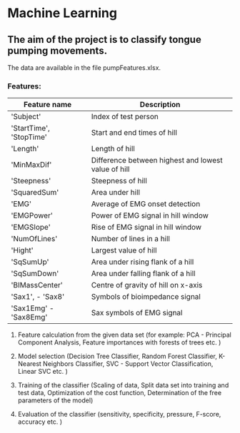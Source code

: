 # Machine Learning
## The aim of the project is to classify tongue pumping movements.

The data are available in the file pumpFeatures.xlsx.

### Features:

| Feature name | Description  |
| ------------- | ------------- |              
| 'Subject' | Index of test person |  
| 'StartTime', 'StopTime' | Start and end times of hill | 
| 'Length' | Length of hill | 
| 'MinMaxDif' | Difference between highest and lowest value of hill | 
| 'Steepness' | Steepness of hill | 
| 'SquaredSum' | Area under hill | 
| 'EMG' | Average of EMG onset detection | 
| 'EMGPower' | Power of EMG signal in hill window | 
| 'EMGSlope' | Rise of EMG signal in hill window | 
| 'NumOfLines' | Number of lines in a hill | 
| 'Hight' | Largest value of hill | 
| 'SqSumUp' | Area under rising flank of a hill | 
| 'SqSumDown' | Area under falling flank of a hill | 
| 'BIMassCenter' | Centre of gravity of hill on x-axis | 
| 'Sax1', - 'Sax8' | Symbols of bioimpedance signal | 
| 'Sax1Emg' - 'Sax8Emg' | Sax symbols of EMG signal | 

  

  



1. Feature calculation from the given data set (for example: PCA - Principal Component Analysis, Feature importances with forests of trees etc. )

2. Model selection (Decision Tree Classifier, Random Forest Classifier, K-Nearest Neighbors Classifier, SVC - Support Vector Classification, Linear SVC etc. )

3. Training of the classifier (Scaling of data, Split data set into training and test data, Optimization of the cost function, Determination of the free parameters of the model)

5. Evaluation of the classifier (sensitivity, specificity, pressure, F-score, accuracy etc. )
